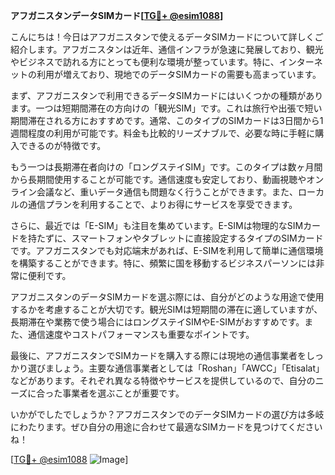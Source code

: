 **アフガニスタンデータSIMカード[[TG💪+ @esim1088](https://t.me/s/esim1088)]**

こんにちは！今日はアフガニスタンで使えるデータSIMカードについて詳しくご紹介します。アフガニスタンは近年、通信インフラが急速に発展しており、観光やビジネスで訪れる方にとっても便利な環境が整っています。特に、インターネットの利用が増えており、現地でのデータSIMカードの需要も高まっています。

まず、アフガニスタンで利用できるデータSIMカードにはいくつかの種類があります。一つは短期間滞在の方向けの「観光SIM」です。これは旅行や出張で短い期間滞在される方におすすめです。通常、このタイプのSIMカードは3日間から1週間程度の利用が可能です。料金も比較的リーズナブルで、必要な時に手軽に購入できるのが特徴です。

もう一つは長期滞在者向けの「ロングステイSIM」です。このタイプは数ヶ月間から長期間使用することが可能です。通信速度も安定しており、動画視聴やオンライン会議など、重いデータ通信も問題なく行うことができます。また、ローカルの通信プランを利用することで、よりお得にサービスを享受できます。

さらに、最近では「E-SIM」も注目を集めています。E-SIMは物理的なSIMカードを持たずに、スマートフォンやタブレットに直接設定するタイプのSIMカードです。アフガニスタンでも対応端末があれば、E-SIMを利用して簡単に通信環境を構築することができます。特に、頻繁に国を移動するビジネスパーソンには非常に便利です。

アフガニスタンのデータSIMカードを選ぶ際には、自分がどのような用途で使用するかを考慮することが大切です。観光SIMは短期間の滞在に適していますが、長期滞在や業務で使う場合にはロングステイSIMやE-SIMがおすすめです。また、通信速度やコストパフォーマンスも重要なポイントです。

最後に、アフガニスタンでSIMカードを購入する際には現地の通信事業者をしっかり選びましょう。主要な通信事業者としては「Roshan」「AWCC」「Etisalat」などがあります。それぞれ異なる特徴やサービスを提供しているので、自分のニーズに合った事業者を選ぶことが重要です。

いかがでしたでしょうか？アフガニスタンでのデータSIMカードの選び方は多岐にわたります。ぜひ自分の用途に合わせて最適なSIMカードを見つけてくださいね！

[[TG💪+ @esim1088](https://t.me/s/esim1088) ![Image](https://i.postimg.cc/Y0z9fWf4/image.png)]